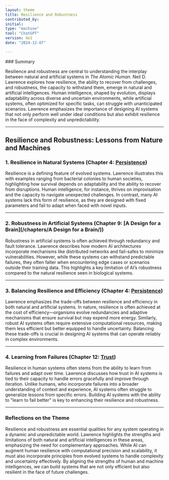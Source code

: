 ```yaml
---
layout: theme
title: Resilience and Robustness
contributed_by:
initial:
type: "machine"
tool: "ChatGPT"
version: 4o1
date: "2024-12-07"

---
```


<div class="machine-commentary" markdown="1">
### Summary

Resilience and robustness are central to understanding the interplay between natural and artificial systems in *The Atomic Human*. Neil D. Lawrence explores how resilience, the ability to recover from challenges, and robustness, the capacity to withstand them, emerge in natural and artificial intelligences. Human intelligence, shaped by evolution, displays adaptability across diverse and uncertain environments, while artificial systems, often optimized for specific tasks, can struggle with unanticipated scenarios. Lawrence emphasizes the importance of designing AI systems that not only perform well under ideal conditions but also exhibit resilience in the face of complexity and unpredictability.

---

## **Resilience and Robustness: Lessons from Nature and Machines**

### 1. Resilience in Natural Systems (Chapter 4: [Persistence](/chapters/Persistence/))

Resilience is a defining feature of evolved systems. Lawrence illustrates this with examples ranging from bacterial colonies to human societies, highlighting how survival depends on adaptability and the ability to recover from disruptions. Human intelligence, for instance, thrives on improvisation and the capacity to navigate unexpected challenges. In contrast, many AI systems lack this form of resilience, as they are designed with fixed parameters and fail to adapt when faced with novel inputs.

---

### 2. Robustness in Artificial Systems (Chapter 9: [A Design for a Brain](/chapters/A Design for a Brain/))

Robustness in artificial systems is often achieved through redundancy and fault tolerance. Lawrence describes how modern AI architectures incorporate mechanisms like distributed networks and fail-safes to minimize vulnerabilities. However, while these systems can withstand predictable failures, they often falter when encountering edge cases or scenarios outside their training data. This highlights a key limitation of AI’s robustness compared to the natural resilience seen in biological systems.

---

### 3. Balancing Resilience and Efficiency (Chapter 4: [Persistence](/chapters/Persistence/))

Lawrence emphasizes the trade-offs between resilience and efficiency in both natural and artificial systems. In nature, resilience is often achieved at the cost of efficiency—organisms evolve redundancies and adaptive mechanisms that ensure survival but may expend more energy. Similarly, robust AI systems often require extensive computational resources, making them less efficient but better equipped to handle uncertainty. Balancing these trade-offs is crucial in designing AI systems that can operate reliably in complex environments.

---

### 4. Learning from Failures (Chapter 12: [Trust](/chapters/Trust/))

Resilience in human systems often stems from the ability to learn from failures and adapt over time. Lawrence discusses how trust in AI systems is tied to their capacity to handle errors gracefully and improve through iteration. Unlike humans, who incorporate failures into a broader understanding of context and experience, AI systems often struggle to generalize lessons from specific errors. Building AI systems with the ability to "learn to fail better" is key to enhancing their resilience and robustness.

---

### Reflections on the Theme

Resilience and robustness are essential qualities for any system operating in a dynamic and unpredictable world. Lawrence highlights the strengths and limitations of both natural and artificial intelligences in these areas, emphasizing the need for complementary approaches. While AI can augment human resilience with computational precision and scalability, it must also incorporate principles from evolved systems to handle complexity and uncertainty effectively. By aligning the strengths of human and machine intelligences, we can build systems that are not only efficient but also resilient in the face of future challenges.

</div>
